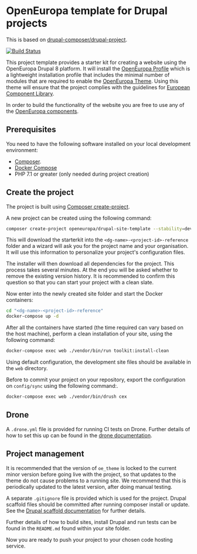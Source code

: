 # OpenEuropa template for Drupal projects

This is based on [drupal-composer/drupal-project](https://github.com/drupal-composer/drupal-project).

[![Build Status](https://drone.fpfis.eu/api/badges/openeuropa/drupal-site-template/status.svg?branch=master)](https://drone.fpfis.eu/openeuropa/drupal-site-template)

This project template provides a starter kit for creating a website using the
OpenEuropa Drupal 8 platform. It will install the [OpenEuropa Profile](https://github.com/openeuropa/oe_profile)
which is a lightweight installation profile that includes the minimal number
of modules that are required to enable the [OpenEuropa Theme](https://github.com/openeuropa/oe_theme).
Using this theme will ensure that the project complies with the guidelines for
[European Component Library](https://github.com/ec-europa/europa-component-library).

In order to build the functionality of the website you are free to use any of the
[OpenEuropa components](https://github.com/openeuropa/openeuropa/blob/master/docs/openeuropa-components.md).

## Prerequisites

You need to have the following software installed on your local development environment:

* [Composer](https://getcomposer.org/doc/00-intro.md#installation-linux-unix-osx).
* [Docker Compose](https://docs.docker.com/compose/install/)
* PHP 7.1 or greater (only needed during project creation)

## Create the project

The project is built using [Composer create-project](https://getcomposer.org/doc/03-cli.md#create-project).

A new project can be created using the following command:

```bash
composer create-project openeuropa/drupal-site-template --stability=dev <dg-name>-<project-id>-reference
```

This will download the starterkit into the `<dg-name>-<project-id>-reference` folder and a
wizard will ask you for the project name and your organisation. It will use this
information to personalize your project's configuration files.

The installer will then download all dependencies for the project. This process
takes several minutes. At the end you will be asked whether to remove the
existing version history. It is recommended to confirm this question so that you
can start your project with a clean slate.

Now enter into the newly created site folder and start the Docker containers:

```bash
cd "<dg-name>-<project-id>-reference"
docker-compose up -d
```

After all the containers have started (the time required can vary based on the host machine),
perform a clean installation of your site, using the following command:

```bash
docker-compose exec web ./vendor/bin/run toolkit:install-clean
```

Using default configuration, the development site files should be available in the `web` directory.

Before to commit your project on your repository, export the configuration on `config/sync`
using the following command:.

```bash
docker-compose exec web ./vendor/bin/drush cex
```

## Drone

A `.drone.yml` file is provided for running CI tests on Drone. Further details of how to set this up can be found in the
 [drone documentation](https://docs.drone.io/).

## Project management

It is recommended that the version of `oe_theme` is locked to the current minor version before going live with the
project, so that updates to the theme do not cause problems to a running site. We recommend that this is periodically
updated to the latest version, after doing manual testing.

A separate `.gitignore` file is provided which is used for the project. Drupal scaffold files should be committed after
running composer install or update. See the
[Drupal scaffold documentation](https://github.com/drupal-composer/drupal-scaffold/blob/master/README.md#limitation)
for further details.

Further details of how to build sites, install Drupal and run tests can be found in the `README.md` found within your site
 folder.

Now you are ready to push your project to your chosen code hosting service.
